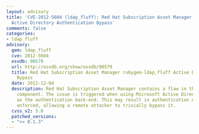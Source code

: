 ```yaml
---
layout: advisory
title: 'CVE-2012-5604 (ldap_fluff): Red Hat Subscription Asset Manager rubygem-ldap_fluff
  Active Directory Authentication Bypass'
comments: false
categories:
- ldap_fluff
advisory:
  gem: ldap_fluff
  cve: 2012-5604
  osvdb: 90579
  url: http://osvdb.org/show/osvdb/90579
  title: Red Hat Subscription Asset Manager rubygem-ldap_fluff Active Directory Authentication
    Bypass
  date: 2012-12-04
  description: Red Hat Subscription Asset Manager contains a flaw in the rubygem-ldap_fluff
    component. The issue is triggered when using Microsoft Active Directory server
    as the authentication back-end. This may result in authentication no longer being
    enforced, allowing a remote attacker to trivially bypass it.
  cvss_v2: 5.0
  patched_versions:
  - ">= 0.1.3"
---
```


